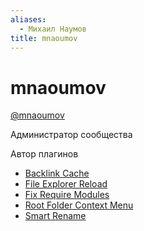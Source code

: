 ```yaml
---
aliases:
  - Михаил Наумов
title: mnaoumov
---
```


# mnaoumov

[@mnaoumov](https://t.me/mnaoumov/)

Администратор сообщества

Автор плагинов

- [Backlink Cache](../Плагины/Backlink%20Cache.md)
- [File Explorer Reload](../Плагины/File%20Explorer%20Reload.md)
- [Fix Require Modules](../Плагины/Fix%20Require%20Modules.md)
- [Root Folder Context Menu](../Плагины/Root%20Folder%20Context%20Menu.md)
- [Smart Rename](../Плагины/Smart%20Rename.md)
